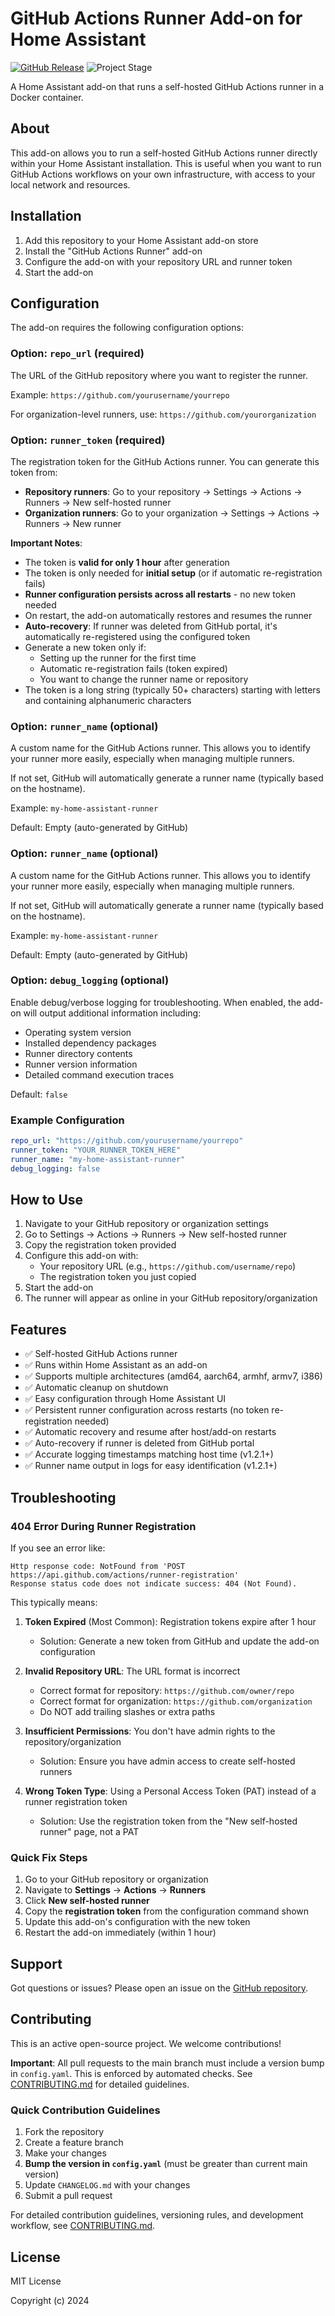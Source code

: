 # GitHub Actions Runner Add-on for Home Assistant

[![GitHub Release][releases-shield]][releases]
![Project Stage][project-stage-shield]

A Home Assistant add-on that runs a self-hosted GitHub Actions runner in a Docker container.

## About

This add-on allows you to run a self-hosted GitHub Actions runner directly within your Home Assistant installation. This is useful when you want to run GitHub Actions workflows on your own infrastructure, with access to your local network and resources.

## Installation

1. Add this repository to your Home Assistant add-on store
2. Install the "GitHub Actions Runner" add-on
3. Configure the add-on with your repository URL and runner token
4. Start the add-on

## Configuration

The add-on requires the following configuration options:

### Option: `repo_url` (required)

The URL of the GitHub repository where you want to register the runner.

Example: `https://github.com/yourusername/yourrepo`

For organization-level runners, use: `https://github.com/yourorganization`

### Option: `runner_token` (required)

The registration token for the GitHub Actions runner. You can generate this token from:

- **Repository runners**: Go to your repository → Settings → Actions → Runners → New self-hosted runner
- **Organization runners**: Go to your organization → Settings → Actions → Runners → New runner

**Important Notes**:
- The token is **valid for only 1 hour** after generation
- The token is only needed for **initial setup** (or if automatic re-registration fails)
- **Runner configuration persists across all restarts** - no new token needed
- On restart, the add-on automatically restores and resumes the runner
- **Auto-recovery**: If runner was deleted from GitHub portal, it's automatically re-registered using the configured token
- Generate a new token only if:
  - Setting up the runner for the first time
  - Automatic re-registration fails (token expired)
  - You want to change the runner name or repository
- The token is a long string (typically 50+ characters) starting with letters and containing alphanumeric characters

### Option: `runner_name` (optional)

A custom name for the GitHub Actions runner. This allows you to identify your runner more easily, especially when managing multiple runners.

If not set, GitHub will automatically generate a runner name (typically based on the hostname).

Example: `my-home-assistant-runner`

Default: Empty (auto-generated by GitHub)

### Option: `runner_name` (optional)

A custom name for the GitHub Actions runner. This allows you to identify your runner more easily, especially when managing multiple runners.

If not set, GitHub will automatically generate a runner name (typically based on the hostname).

Example: `my-home-assistant-runner`

Default: Empty (auto-generated by GitHub)

### Option: `debug_logging` (optional)

Enable debug/verbose logging for troubleshooting. When enabled, the add-on will output additional information including:
- Operating system version
- Installed dependency packages
- Runner directory contents
- Runner version information
- Detailed command execution traces

Default: `false`

### Example Configuration

```yaml
repo_url: "https://github.com/yourusername/yourrepo"
runner_token: "YOUR_RUNNER_TOKEN_HERE"
runner_name: "my-home-assistant-runner"
debug_logging: false
```

## How to Use

1. Navigate to your GitHub repository or organization settings
2. Go to Settings → Actions → Runners → New self-hosted runner
3. Copy the registration token provided
4. Configure this add-on with:
   - Your repository URL (e.g., `https://github.com/username/repo`)
   - The registration token you just copied
5. Start the add-on
6. The runner will appear as online in your GitHub repository/organization

## Features

- ✅ Self-hosted GitHub Actions runner
- ✅ Runs within Home Assistant as an add-on
- ✅ Supports multiple architectures (amd64, aarch64, armhf, armv7, i386)
- ✅ Automatic cleanup on shutdown
- ✅ Easy configuration through Home Assistant UI
- ✅ Persistent runner configuration across restarts (no token re-registration needed)
- ✅ Automatic recovery and resume after host/add-on restarts
- ✅ Auto-recovery if runner is deleted from GitHub portal
- ✅ Accurate logging timestamps matching host time (v1.2.1+)
- ✅ Runner name output in logs for easy identification (v1.2.1+)

## Troubleshooting

### 404 Error During Runner Registration

If you see an error like:
```
Http response code: NotFound from 'POST https://api.github.com/actions/runner-registration'
Response status code does not indicate success: 404 (Not Found).
```

This typically means:

1. **Token Expired** (Most Common): Registration tokens expire after 1 hour
   - Solution: Generate a new token from GitHub and update the add-on configuration
   
2. **Invalid Repository URL**: The URL format is incorrect
   - Correct format for repository: `https://github.com/owner/repo`
   - Correct format for organization: `https://github.com/organization`
   - Do NOT add trailing slashes or extra paths
   
3. **Insufficient Permissions**: You don't have admin rights to the repository/organization
   - Solution: Ensure you have admin access to create self-hosted runners

4. **Wrong Token Type**: Using a Personal Access Token (PAT) instead of a runner registration token
   - Solution: Use the registration token from the "New self-hosted runner" page, not a PAT

### Quick Fix Steps

1. Go to your GitHub repository or organization
2. Navigate to **Settings** → **Actions** → **Runners**
3. Click **New self-hosted runner**
4. Copy the **registration token** from the configuration command shown
5. Update this add-on's configuration with the new token
6. Restart the add-on immediately (within 1 hour)

## Support

Got questions or issues? Please open an issue on the [GitHub repository][github].

## Contributing

This is an active open-source project. We welcome contributions!

**Important**: All pull requests to the main branch must include a version bump in `config.yaml`. This is enforced by automated checks. See [CONTRIBUTING.md](CONTRIBUTING.md) for detailed guidelines.

### Quick Contribution Guidelines

1. Fork the repository
2. Create a feature branch
3. Make your changes
4. **Bump the version in `config.yaml`** (must be greater than current main version)
5. Update `CHANGELOG.md` with your changes
6. Submit a pull request

For detailed contribution guidelines, versioning rules, and development workflow, see [CONTRIBUTING.md](CONTRIBUTING.md).

## License

MIT License

Copyright (c) 2024

[releases-shield]: https://img.shields.io/github/release/skille/home-assistant-github-runner-add-on.svg
[releases]: https://github.com/skille/home-assistant-github-runner-add-on/releases
[project-stage-shield]: https://img.shields.io/badge/project%20stage-production%20ready-brightgreen.svg
[github]: https://github.com/skille/home-assistant-github-runner-add-on
